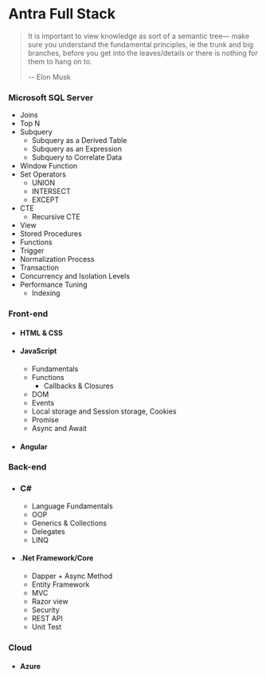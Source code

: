 # Antra Full Stack

> It is important to view knowledge as sort of a semantic tree— make sure you understand the fundamental principles, ie the trunk and big branches, before you get into the leaves/details or there is nothing for them to hang on to.
>
> -- Elon Musk

### Microsoft SQL Server

- Joins
- Top N
- Subquery
  - Subquery as a Derived Table
  - Subquery as an Expression
  - Subquery to Correlate Data
- Window Function
- Set Operators
  - UNION
  - INTERSECT
  - EXCEPT
- CTE
  - Recursive CTE
- View
- Stored Procedures
- Functions
- Trigger
- Normalization Process 
- Transaction
- Concurrency and Isolation Levels
- Performance Tuning
  - Indexing

### Front-end

- #### HTML & CSS

- #### JavaScript

  - Fundamentals
  - Functions
    - Callbacks & Closures
  - DOM
  - Events
  - Local storage and Session storage, Cookies
  - Promise
  - Async and Await

- #### Angular

### Back-end

- ### C#

  - Language Fundamentals
  - OOP
  - Generics & Collections
  - Delegates
  - LINQ

- #### .Net Framework/Core

  - Dapper + Async Method
  - Entity Framework
  - MVC
  - Razor view
  - Security
  - REST API
  - Unit Test

### Cloud

- #### Azure



